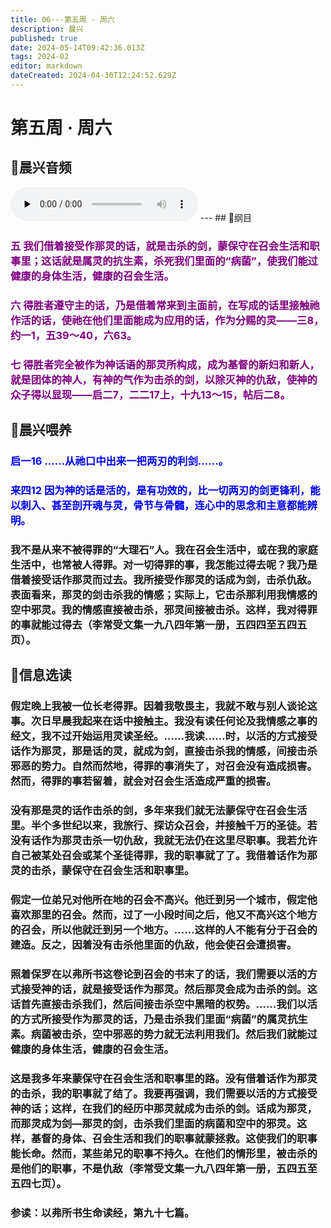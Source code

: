 ```yaml
---
title: 06---第五周 · 周六
description: 晨兴
published: true
date: 2024-05-14T09:42:36.013Z
tags: 2024-02
editor: markdown
dateCreated: 2024-04-30T12:24:52.629Z
---
```


# 第五周 · 周六
## 🎵晨兴音频
<audio id="audio" controls="" preload="none">
      <source id="mp3" src="/2024-02/week5/week5day6.mp3">
</audio>
---
## 📖纲目

### <font color=purple>五   我们借着接受作那灵的话，就是击杀的剑，蒙保守在召会生活和职事里；这话就是属灵的抗生素，杀死我们里面的“病菌”，使我们能过健康的身体生活，健康的召会生活。</font>

### <font color=purple>六   得胜者遵守主的话，乃是借着常来到主面前，在写成的话里接触祂作活的话，使祂在他们里面能成为应用的话，作为分赐的灵——三8，约一1，五39～40，六63。</font>

### <font color=purple>七   得胜者完全被作为神话语的那灵所构成，成为基督的新妇和新人，就是团体的神人，有神的气作为击杀的剑，以除灭神的仇敌，使神的众子得以显现——启二7，二二17上，十九13～15，帖后二8。</font>

## 📖晨兴喂养

### <font color=blue>**启一16**    **……从祂口中出来一把两刃的利剑……。**

### **来四12**    **因为神的话是活的，是有功效的，比一切两刃的剑更锋利，能以刺入、甚至剖开魂与灵，骨节与骨髓，连心中的思念和主意都能辨明。**</font>

### 我不是从来不被得罪的“大理石”人。我在召会生活中，或在我的家庭生活中，也常被人得罪。对一切得罪的事，我怎能过得去呢？我乃是借着接受话作那灵而过去。我所接受作那灵的话成为剑，击杀仇敌。表面看来，那灵的剑击杀我的情感；实际上，它击杀那利用我情感的空中邪灵。我的情感直接被击杀，邪灵间接被击杀。这样，我对得罪的事就能过得去（李常受文集一九八四年第一册，五四四至五四五页）。

## 📖信息选读

### 假定晚上我被一位长老得罪。因着我敬畏主，我就不敢与别人谈论这事。次日早晨我起来在话中接触主。我没有读任何论及我情感之事的经文，我不过开始运用灵读圣经。……我读……时，以活的方式接受话作为那灵，那是话的灵，就成为剑，直接击杀我的情感，间接击杀邪恶的势力。自然而然地，得罪的事消失了，对召会没有造成损害。然而，得罪的事若留着，就会对召会生活造成严重的损害。

### 没有那是灵的话作击杀的剑，多年来我们就无法蒙保守在召会生活里。半个多世纪以来，我旅行、探访众召会，并接触千万的圣徒。若没有话作为那灵击杀一切仇敌，我就无法仍在这里尽职事。我若允许自己被某处召会或某个圣徒得罪，我的职事就了了。我借着话作为那灵的击杀，蒙保守在召会生活和职事里。

### 假定一位弟兄对他所在地的召会不高兴。他迁到另一个城市，假定他喜欢那里的召会。然而，过了一小段时间之后，他又不高兴这个地方的召会，所以他就迁到另一个地方。……这样的人不能有分于召会的建造。反之，因着没有击杀他里面的仇敌，他会使召会遭损害。

### 照着保罗在以弗所书这卷论到召会的书末了的话，我们需要以活的方式接受神的话，就是接受话作为那灵。然后那灵会成为击杀的剑。这话首先直接击杀我们，然后间接击杀空中黑暗的权势。……我们以活的方式所接受作为那灵的话，乃是击杀我们里面“病菌”的属灵抗生素。病菌被击杀，空中邪恶的势力就无法利用我们。然后我们就能过健康的身体生活，健康的召会生活。

### 这是我多年来蒙保守在召会生活和职事里的路。没有借着话作为那灵的击杀，我的职事就了结了。我要再强调，我们需要以活的方式接受神的话；这样，在我们的经历中那灵就成为击杀的剑。话成为那灵，而那灵成为剑—那灵的剑，击杀我们里面的病菌和空中的邪灵。这样，基督的身体、召会生活和我们的职事就蒙拯救。这使我们的职事能长命。然而，某些弟兄的职事不持久。在他们的情形里，被击杀的是他们的职事，不是仇敌（李常受文集一九八四年第一册，五四五至五四七页）。

### 参读：以弗所书生命读经，第九十七篇。
<!-- Google tag (gtag.js) -->
<script async src="https://www.googletagmanager.com/gtag/js?id=G-1P8709Z16T"></script>
<script>
  window.dataLayer = window.dataLayer || [];
  function gtag(){dataLayer.push(arguments);}
  gtag('js', new Date());

  gtag('config', 'G-1P8709Z16T');
</script>